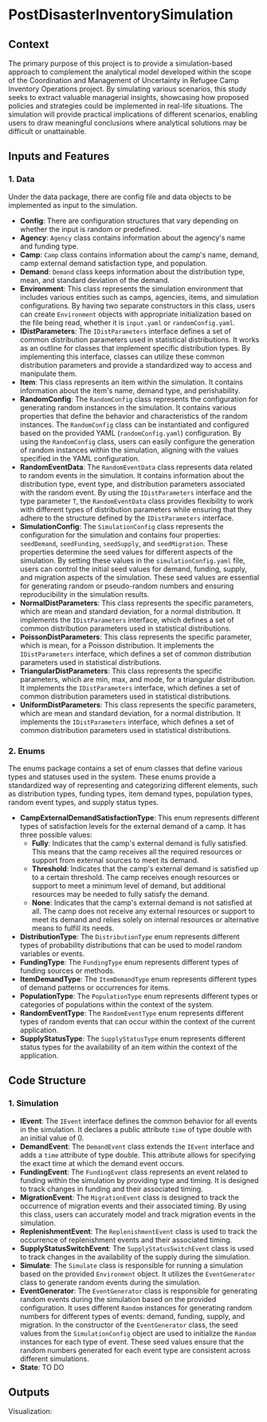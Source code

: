 # PostDisasterInventorySimulation

## Context
The primary purpose of this project is to provide a simulation-based approach to complement the analytical model developed within the scope of the Coordination and Management of Uncertainty in Refugee Camp Inventory Operations project. By simulating various scenarios, this study seeks to extract valuable managerial insights, showcasing how proposed policies and strategies could be implemented in real-life situations. The simulation will provide practical implications of different scenarios, enabling users to draw meaningful conclusions where analytical solutions may be difficult or unattainable.

## Inputs and Features

### 1. Data
Under the data package, there are config file and data objects to be implemented as input to the simulation.

- **Config**: There are configuration structures that vary depending on whether the input is random or predefined.
- **Agency**: `Agency` class contains information about the agency's name and funding type.
- **Camp**: `Camp` class contains information about the camp's name, demand, camp external demand satisfaction type, and population.
- **Demand**: `Demand` class keeps information about the distribution type, mean, and standard deviation of the demand.
- **Environment**: This class represents the simulation environment that includes various entities such as camps, agencies, items, and simulation configurations. By having two separate constructors in this class, users can create `Environment` objects with appropriate initialization based on the file being read, whether it is `input.yaml` or `randomConfig.yaml`.
- **IDistParameters**: The `IDistParameters` interface defines a set of common distribution parameters used in statistical distributions. It works as an outline for classes that implement specific distribution types. By implementing this interface, classes can utilize these common distribution parameters and provide a standardized way to access and manipulate them.
- **Item**: This class represents an item within the simulation. It contains information about the item's name, demand type, and perishability.
- **RandomConfig**: The `RandomConfig` class represents the configuration for generating random instances in the simulation. It contains various properties that define the behavior and characteristics of the random instances. The `RandomConfig` class can be instantiated and configured based on the provided YAML (`randomConfig.yaml`) configuration. By using the `RandomConfig` class, users can easily configure the generation of random instances within the simulation, aligning with the values specified in the YAML configuration.
- **RandomEventData**: The `RandomEventData` class represents data related to random events in the simulation. It contains information about the distribution type, event type, and distribution parameters associated with the random event. By using the `IDistParameters` interface and the type parameter `T`, the `RandomEventData` class provides flexibility to work with different types of distribution parameters while ensuring that they adhere to the structure defined by the `IDistParameters` interface.
- **SimulationConfig**: The `SimulationConfig` class represents the configuration for the simulation and contains four properties: `seedDemand`, `seedFunding`, `seedSupply`, and `seedMigration`. These properties determine the seed values for different aspects of the simulation. By setting these values in the `simulationConfig.yaml` file, users can control the initial seed values for demand, funding, supply, and migration aspects of the simulation. These seed values are essential for generating random or pseudo-random numbers and ensuring reproducibility in the simulation results.
- **NormalDistParameters**: This class represents the specific parameters, which are mean and standard deviation, for a normal distribution. It implements the `IDistParameters` interface, which defines a set of common distribution parameters used in statistical distributions.
- **PoissonDistParameters**: This class represents the specific parameter, which is mean, for a Poisson distribution. It implements the `IDistParameters` interface, which defines a set of common distribution parameters used in statistical distributions.
- **TriangularDistParameters**: This class represents the specific parameters, which are min, max, and mode, for a triangular distribution. It implements the `IDistParameters` interface, which defines a set of common distribution parameters used in statistical distributions.
- **UniformDistParameters**: This class represents the specific parameters, which are mean and standard deviation, for a normal distribution. It implements the `IDistParameters` interface, which defines a set of common distribution parameters used in statistical distributions.

### 2. Enums
The enums package contains a set of enum classes that define various types and statuses used in the system. These enums provide a standardized way of representing and categorizing different elements, such as distribution types, funding types, item demand types, population types, random event types, and supply status types.
- **CampExternalDemandSatisfactionType**: This enum represents different types of satisfaction levels for the external demand of a camp. It has three possible values:
    - **Fully**: Indicates that the camp's external demand is fully satisfied. This means that the camp receives all the required resources or support from external sources to meet its demand.
    - **Threshold**: Indicates that the camp's external demand is satisfied up to a certain threshold. The camp receives enough resources or support to meet a minimum level of demand, but additional resources may be needed to fully satisfy the demand.
    - **None**: Indicates that the camp's external demand is not satisfied at all. The camp does not receive any external resources or support to meet its demand and relies solely on internal resources or alternative means to fulfill its needs.
- **DistributionType**: The `DistributionType` enum represents different types of probability distributions that can be used to model random variables or events.
- **FundingType**: The `FundingType` enum represents different types of funding sources or methods.
- **ItemDemandType**: The `ItemDemandType` enum represents different types of demand patterns or occurrences for items.
- **PopulationType**: The `PopulationType` enum represents different types or categories of populations within the context of the system.
- **RandomEventType**: The `RandomEventType` enum represents different types of random events that can occur within the context of the current application.
- **SupplyStatusType**: The `SupplyStatusType` enum represents different status types for the availability of an item within the context of the application.

## Code Structure

### 1. Simulation

- **IEvent**: The `IEvent` interface defines the common behavior for all events in the simulation. It declares a public attribute `time` of type double with an initial value of 0.
- **DemandEvent**: The `DemandEvent` class extends the `IEvent` interface and adds a `time` attribute of type double. This attribute allows for specifying the exact time at which the demand event occurs.
- **FundingEvent**: The `FundingEvent` class represents an event related to funding within the simulation by providing type and timing. It is designed to track changes in funding and their associated timing.
- **MigrationEvent**: The `MigrationEvent` class is designed to track the occurrence of migration events and their associated timing. By using this class, users can accurately model and track migration events in the simulation.
- **ReplenishmentEvent**: The `ReplenishmentEvent` class is used to track the occurrence of replenishment events and their associated timing.
- **SupplyStatusSwitchEvent**: The `SupplyStatusSwitchEvent` class is used to track changes in the availability of the supply during the simulation.
- **Simulate**: The `Simulate` class is responsible for running a simulation based on the provided `Environment` object. It utilizes the `EventGenerator` class to generate random events during the simulation.
- **EventGenerator**: The `EventGenerator` class is responsible for generating random events during the simulation based on the provided configuration. It uses different `Random` instances for generating random numbers for different types of events: demand, funding, supply, and migration. In the constructor of the `EventGenerator` class, the seed values from the `SimulationConfig` object are used to initialize the `Random` instances for each type of event. These seed values ensure that the random numbers generated for each event type are consistent across different simulations.
- **State**: TO DO

## Outputs

Visualization:
